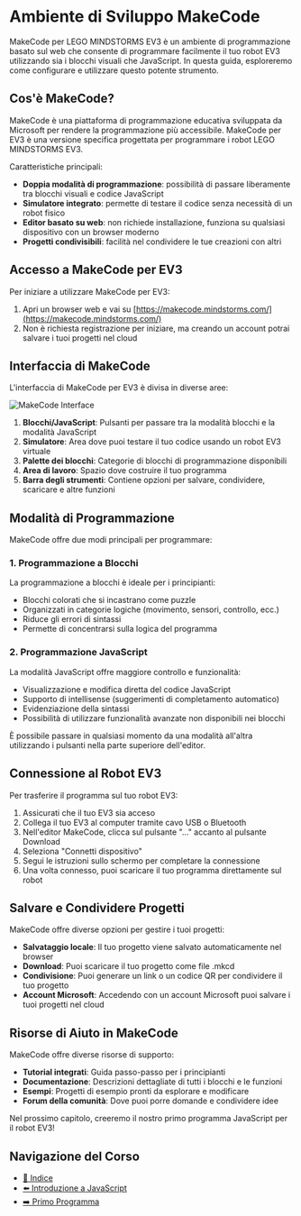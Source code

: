 # Ambiente di Sviluppo MakeCode

MakeCode per LEGO MINDSTORMS EV3 è un ambiente di programmazione basato sul web che consente di programmare facilmente il tuo robot EV3 utilizzando sia i blocchi visuali che JavaScript. In questa guida, esploreremo come configurare e utilizzare questo potente strumento.

## Cos'è MakeCode?

MakeCode è una piattaforma di programmazione educativa sviluppata da Microsoft per rendere la programmazione più accessibile. MakeCode per EV3 è una versione specifica progettata per programmare i robot LEGO MINDSTORMS EV3.

Caratteristiche principali:
- **Doppia modalità di programmazione**: possibilità di passare liberamente tra blocchi visuali e codice JavaScript
- **Simulatore integrato**: permette di testare il codice senza necessità di un robot fisico
- **Editor basato su web**: non richiede installazione, funziona su qualsiasi dispositivo con un browser moderno
- **Progetti condivisibili**: facilità nel condividere le tue creazioni con altri

## Accesso a MakeCode per EV3

Per iniziare a utilizzare MakeCode per EV3:

1. Apri un browser web e vai su [https://makecode.mindstorms.com/](https://makecode.mindstorms.com/)
2. Non è richiesta registrazione per iniziare, ma creando un account potrai salvare i tuoi progetti nel cloud

## Interfaccia di MakeCode

L'interfaccia di MakeCode per EV3 è divisa in diverse aree:

![MakeCode Interface](https://education.lego.com/v3/assets/blt293eea581807678a/blt8d8337d7de85b055/5ec7b7b4ee7a447117dddc83/makecode_interface_1.png)

1. **Blocchi/JavaScript**: Pulsanti per passare tra la modalità blocchi e la modalità JavaScript
2. **Simulatore**: Area dove puoi testare il tuo codice usando un robot EV3 virtuale
3. **Palette dei blocchi**: Categorie di blocchi di programmazione disponibili
4. **Area di lavoro**: Spazio dove costruire il tuo programma
5. **Barra degli strumenti**: Contiene opzioni per salvare, condividere, scaricare e altre funzioni

## Modalità di Programmazione

MakeCode offre due modi principali per programmare:

### 1. Programmazione a Blocchi

La programmazione a blocchi è ideale per i principianti:
- Blocchi colorati che si incastrano come puzzle
- Organizzati in categorie logiche (movimento, sensori, controllo, ecc.)
- Riduce gli errori di sintassi
- Permette di concentrarsi sulla logica del programma

### 2. Programmazione JavaScript

La modalità JavaScript offre maggiore controllo e funzionalità:
- Visualizzazione e modifica diretta del codice JavaScript
- Supporto di intellisense (suggerimenti di completamento automatico)
- Evidenziazione della sintassi
- Possibilità di utilizzare funzionalità avanzate non disponibili nei blocchi

È possibile passare in qualsiasi momento da una modalità all'altra utilizzando i pulsanti nella parte superiore dell'editor.

## Connessione al Robot EV3

Per trasferire il programma sul tuo robot EV3:

1. Assicurati che il tuo EV3 sia acceso
2. Collega il tuo EV3 al computer tramite cavo USB o Bluetooth
3. Nell'editor MakeCode, clicca sul pulsante "..." accanto al pulsante Download
4. Seleziona "Connetti dispositivo"
5. Segui le istruzioni sullo schermo per completare la connessione
6. Una volta connesso, puoi scaricare il tuo programma direttamente sul robot

## Salvare e Condividere Progetti

MakeCode offre diverse opzioni per gestire i tuoi progetti:

- **Salvataggio locale**: Il tuo progetto viene salvato automaticamente nel browser
- **Download**: Puoi scaricare il tuo progetto come file .mkcd
- **Condivisione**: Puoi generare un link o un codice QR per condividere il tuo progetto
- **Account Microsoft**: Accedendo con un account Microsoft puoi salvare i tuoi progetti nel cloud

## Risorse di Aiuto in MakeCode

MakeCode offre diverse risorse di supporto:

- **Tutorial integrati**: Guida passo-passo per i principianti
- **Documentazione**: Descrizioni dettagliate di tutti i blocchi e le funzioni
- **Esempi**: Progetti di esempio pronti da esplorare e modificare
- **Forum della comunità**: Dove puoi porre domande e condividere idee

Nel prossimo capitolo, creeremo il nostro primo programma JavaScript per il robot EV3!

## Navigazione del Corso
- [📑 Indice](../README.md)
- [⬅️ Introduzione a JavaScript](01-IntroduzioneJavaScript.md)
- [➡️ Primo Programma](03-PrimoProgramma.md)